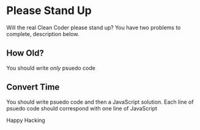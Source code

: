 # Please Stand Up

Will the real Clean Coder please stand up? You have two problems to complete, description below.

## How Old?
You should write *only* psuedo code

## Convert Time
You should write psuedo code and then a JavaScript solution. Each line of psuedo code should correspond with one line of JavaScript

Happy Hacking
